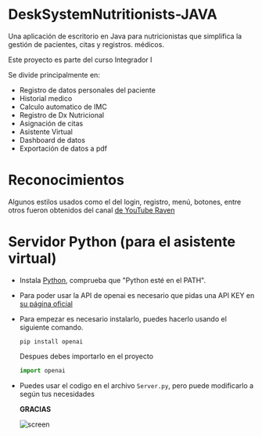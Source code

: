 # DeskSystemNutritionists-JAVA

Una aplicación de escritorio en Java para nutricionistas que simplifica la gestión de pacientes, citas y registros. médicos.

Este proyecto es parte del curso Integrador I

Se divide principalmente en:
* Registro de datos personales del paciente
* Historial medico
* Calculo automatico de IMC
* Registro de Dx Nutricional
* Asignación de citas
* Asistente Virtual
* Dashboard de datos
* Exportación de datos a pdf
  
# Reconocimientos

Algunos estilos usados como el del login, registro, menú, botones, entre otros fueron obtenidos del canal [de YouTube Raven](https://www.youtube.com/@LaingRaven)

# Servidor Python (para el asistente virtual)

* Instala [Python](https://www.python.org/downloads/), comprueba que "Python esté en el PATH".
* Para poder usar la API de openai es necesario que pidas una API KEY en [su página oficial](https://platform.openai.com/docs/api-reference)
* Para empezar es necesario instalarlo, puedes hacerlo usando el siguiente comando.
  ```
  pip install openai
  ```
   Despues debes importarlo en el proyecto
  ```python
  import openai
  ```
* Puedes usar el codigo en el archivo `Server.py`, pero puede modificarlo a según tus necesidades

  **GRACIAS**

  ![screen](https://64.media.tumblr.com/21840cd9d6bcde50cd703520a9417ab3/9e6e71df7063ba5a-9c/s1280x1920/c93766011546bf82b6f15262dd5a5ee73d312a87.gifv)
